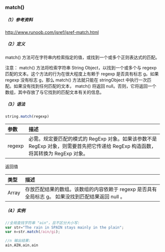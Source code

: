 ### match\(\)

##### （1）参考资料

http://www.runoob.com/jsref/jsref-match.html

##### （2）定义

match\(\) 方法可在字符串内检索指定的值，或找到一个或多个正则表达式的匹配。

注意： match\(\) 方法将检索字符串 String Object，以找到一个或多个与 regexp 匹配的文本。这个方法的行为在很大程度上有赖于 regexp 是否具有标志 g。如果 regexp 没有标志 g，那么 match\(\) 方法就只能在 stringObject 中执行一次匹配。如果没有找到任何匹配的文本， match\(\) 将返回 null。否则，它将返回一个数组，其中存放了与它找到的匹配文本有关的信息。

##### （3）语法

```js
string.match(regexp)
```

| 参数 | 描述 |
| :--- | :--- |
| regexp | 必需。规定要匹配的模式的 RegExp 对象。如果该参数不是 RegExp 对象，则需要首先把它传递给 RegExp 构造函数，将其转换为 RegExp 对象。 |

返回值

| 类型 | 描述 |
| :--- | :--- |
| Array | 存放匹配结果的数组。该数组的内容依赖于 regexp 是否具有全局标志 g。 如果没找到匹配结果返回 null 。 |

##### （4）实例

```js
//全局查找字符串 "ain"，且不区分大小写:
var str="The rain in SPAIN stays mainly in the plain"; 
var n=str.match(/ain/gi);

//n 输出结果:
ain,AIN,ain,ain
```



